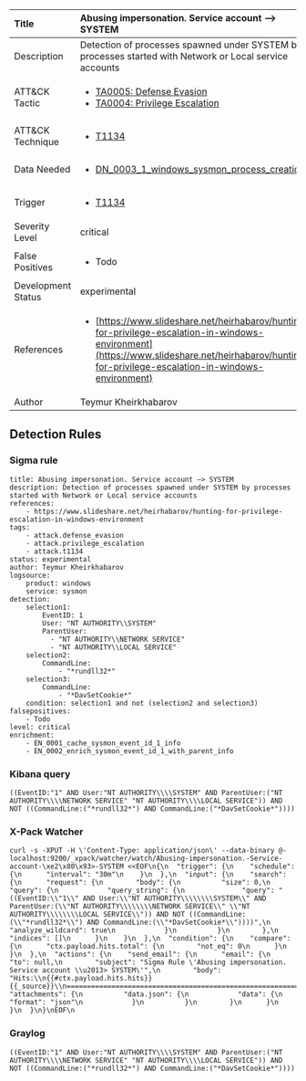 | Title                | Abusing impersonation. Service account –> SYSTEM                                                                                                                                                 |
|:---------------------|:------------------------------------------------------------------------------------------------------------------------------------------------------------|
| Description          | Detection of processes spawned under SYSTEM by processes started with Network or Local service accounts                                                                                                                                           |
| ATT&amp;CK Tactic    | <ul><li>[TA0005: Defense Evasion](https://attack.mitre.org/tactics/TA0005)</li><li>[TA0004: Privilege Escalation](https://attack.mitre.org/tactics/TA0004)</li></ul>  |
| ATT&amp;CK Technique | <ul><li>[T1134](https://attack.mitre.org/tactics/T1134)</li></ul>                             |
| Data Needed          | <ul><li>[DN_0003_1_windows_sysmon_process_creation](../Data_Needed/DN_0003_1_windows_sysmon_process_creation.md)</li></ul>                                                         |
| Trigger              | <ul><li>[T1134](../Triggering/T1134.md)</li></ul>  |
| Severity Level       | critical                                                                                                                                                 |
| False Positives      | <ul><li>Todo</li></ul>                                                                  |
| Development Status   | experimental                                                                                                                                                |
| References           | <ul><li>[https://www.slideshare.net/heirhabarov/hunting-for-privilege-escalation-in-windows-environment](https://www.slideshare.net/heirhabarov/hunting-for-privilege-escalation-in-windows-environment)</li></ul>                                                          |
| Author               | Teymur Kheirkhabarov                                                                                                                                                |


## Detection Rules

### Sigma rule

```
title: Abusing impersonation. Service account –> SYSTEM
description: Detection of processes spawned under SYSTEM by processes started with Network or Local service accounts
references:
    - https://www.slideshare.net/heirhabarov/hunting-for-privilege-escalation-in-windows-environment
tags:
    - attack.defense_evasion
    - attack.privilege_escalation
    - attack.t1134
status: experimental
author: Teymur Kheirkhabarov
logsource:
    product: windows
    service: sysmon
detection:
    selection1:
        EventID: 1
        User: "NT AUTHORITY\\SYSTEM"
        ParentUser: 
          - "NT AUTHORITY\\NETWORK SERVICE" 
          - "NT AUTHORITY\\LOCAL SERVICE"
    selection2:
        CommandLine: 
            - "*rundll32*"
    selection3:
        CommandLine: 
            - "*DavSetCookie*"            
    condition: selection1 and not (selection2 and selection3)
falsepositives: 
    - Todo
level: critical
enrichment:
    - EN_0001_cache_sysmon_event_id_1_info
    - EN_0002_enrich_sysmon_event_id_1_with_parent_info

```





### Kibana query

```
((EventID:"1" AND User:"NT AUTHORITY\\\\SYSTEM" AND ParentUser:("NT AUTHORITY\\\\NETWORK SERVICE" "NT AUTHORITY\\\\LOCAL SERVICE")) AND NOT ((CommandLine:("*rundll32*") AND CommandLine:("*DavSetCookie*"))))
```





### X-Pack Watcher

```
curl -s -XPUT -H \'Content-Type: application/json\' --data-binary @- localhost:9200/_xpack/watcher/watch/Abusing-impersonation.-Service-account-\xe2\x80\x93>-SYSTEM <<EOF\n{\n  "trigger": {\n    "schedule": {\n      "interval": "30m"\n    }\n  },\n  "input": {\n    "search": {\n      "request": {\n        "body": {\n          "size": 0,\n          "query": {\n            "query_string": {\n              "query": "((EventID:\\"1\\" AND User:\\"NT AUTHORITY\\\\\\\\SYSTEM\\" AND ParentUser:(\\"NT AUTHORITY\\\\\\\\NETWORK SERVICE\\" \\"NT AUTHORITY\\\\\\\\LOCAL SERVICE\\")) AND NOT ((CommandLine:(\\"*rundll32*\\") AND CommandLine:(\\"*DavSetCookie*\\"))))",\n              "analyze_wildcard": true\n            }\n          }\n        },\n        "indices": []\n      }\n    }\n  },\n  "condition": {\n    "compare": {\n      "ctx.payload.hits.total": {\n        "not_eq": 0\n      }\n    }\n  },\n  "actions": {\n    "send_email": {\n      "email": {\n        "to": null,\n        "subject": "Sigma Rule \'Abusing impersonation. Service account \\u2013> SYSTEM\'",\n        "body": "Hits:\\n{{#ctx.payload.hits.hits}}{{_source}}\\n================================================================================\\n{{/ctx.payload.hits.hits}}",\n        "attachments": {\n          "data.json": {\n            "data": {\n              "format": "json"\n            }\n          }\n        }\n      }\n    }\n  }\n}\nEOF\n
```





### Graylog

```
((EventID:"1" AND User:"NT AUTHORITY\\\\SYSTEM" AND ParentUser:("NT AUTHORITY\\\\NETWORK SERVICE" "NT AUTHORITY\\\\LOCAL SERVICE")) AND NOT ((CommandLine:("*rundll32*") AND CommandLine:("*DavSetCookie*"))))
```

